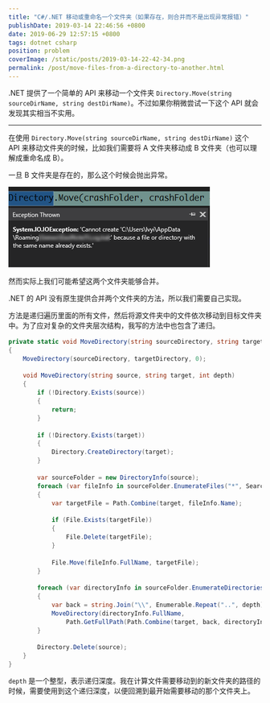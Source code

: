 ```yaml
---
title: "C#/.NET 移动或重命名一个文件夹（如果存在，则合并而不是出现异常报错）"
publishDate: 2019-03-14 22:46:56 +0800
date: 2019-06-29 12:57:15 +0800
tags: dotnet csharp
position: problem
coverImage: /static/posts/2019-03-14-22-42-34.png
permalink: /post/move-files-from-a-directory-to-another.html
---
```


.NET 提供了一个简单的 API 来移动一个文件夹 `Directory.Move(string sourceDirName, string destDirName)`。不过如果你稍微尝试一下这个 API 就会发现其实相当不实用。

---

在使用 `Directory.Move(string sourceDirName, string destDirName)` 这个 API 来移动文件夹的时候，比如我们需要将 A 文件夹移动成 B 文件夹（也可以理解成重命名成 B）。

一旦 B 文件夹是存在的，那么这个时候会抛出异常。

![抛出了异常](/static/posts/2019-03-14-22-42-34.png)

然而实际上我们可能希望这两个文件夹能够合并。

.NET 的 API 没有原生提供合并两个文件夹的方法，所以我们需要自己实现。

方法是递归遍历里面的所有文件，然后将源文件夹中的文件依次移动到目标文件夹中。为了应对复杂的文件夹层次结构，我写的方法中也包含了递归。

```csharp
private static void MoveDirectory(string sourceDirectory, string targetDirectory)
{
    MoveDirectory(sourceDirectory, targetDirectory, 0);

    void MoveDirectory(string source, string target, int depth)
    {
        if (!Directory.Exists(source))
        {
            return;
        }

        if (!Directory.Exists(target))
        {
            Directory.CreateDirectory(target);
        }

        var sourceFolder = new DirectoryInfo(source);
        foreach (var fileInfo in sourceFolder.EnumerateFiles("*", SearchOption.TopDirectoryOnly))
        {
            var targetFile = Path.Combine(target, fileInfo.Name);

            if (File.Exists(targetFile))
            {
                File.Delete(targetFile);
            }

            File.Move(fileInfo.FullName, targetFile);
        }

        foreach (var directoryInfo in sourceFolder.EnumerateDirectories("*", SearchOption.TopDirectoryOnly))
        {
            var back = string.Join("\\", Enumerable.Repeat("..", depth));
            MoveDirectory(directoryInfo.FullName,
                Path.GetFullPath(Path.Combine(target, back, directoryInfo.Name)), depth + 1);
        }

        Directory.Delete(source);
    }
}
```

`depth` 是一个整型，表示递归深度。我在计算文件需要移动到的新文件夹的路径的时候，需要使用到这个递归深度，以便回溯到最开始需要移动的那个文件夹上。


